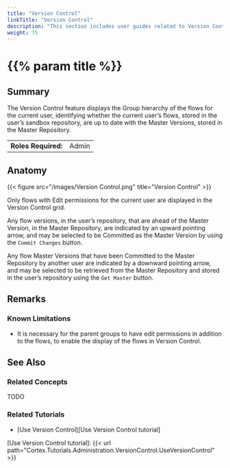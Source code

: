 ```yaml
---
title: "Version Control"
linkTitle: "Version Control"
description: "This section includes user guides related to Version Control in {{% ctx %}} Gateway."
weight: 75
---
```


# {{% param title %}}

## Summary

The Version Control feature displays the Group hierarchy of the flows for the current user, identifying whether the current user’s flows, stored in the user’s sandbox repository, are up to date with the Master Versions, stored in the Master Repository.

|                              |                                                                 |
|------------------------------|-----------------------------------------------------------------|
| **Roles Required:**          | Admin                                                           |

## Anatomy

{{< figure src="/images/Version Control.png" title="Version Control" >}}

Only flows with Edit permissions for the current user are displayed in the Version Control grid.

Any flow versions, in the user’s repository, that are ahead of the Master Version, in the Master Repository, are indicated by an upward pointing arrow, and may be selected to be Committed as the Master Version by using the `Commit Changes` button.

Any flow Master Versions that have been Committed to the Master Repository by another user are indicated by a downward pointing arrow, and may be selected to be retrieved from the Master Repository and stored in the user’s repository using the `Get Master` button.

## Remarks

### Known Limitations

* It is necessary for the parent groups to have edit permissions in addition to the flows, to enable the display of the flows in Version Control.

## See Also

### Related Concepts

TODO

### Related Tutorials

* [Use Version Control][Use Version Control tutorial]

[Use Version Control tutorial]: {{< url path="Cortex.Tutorials.Administration.VersionControl.UseVersionControl" >}}

